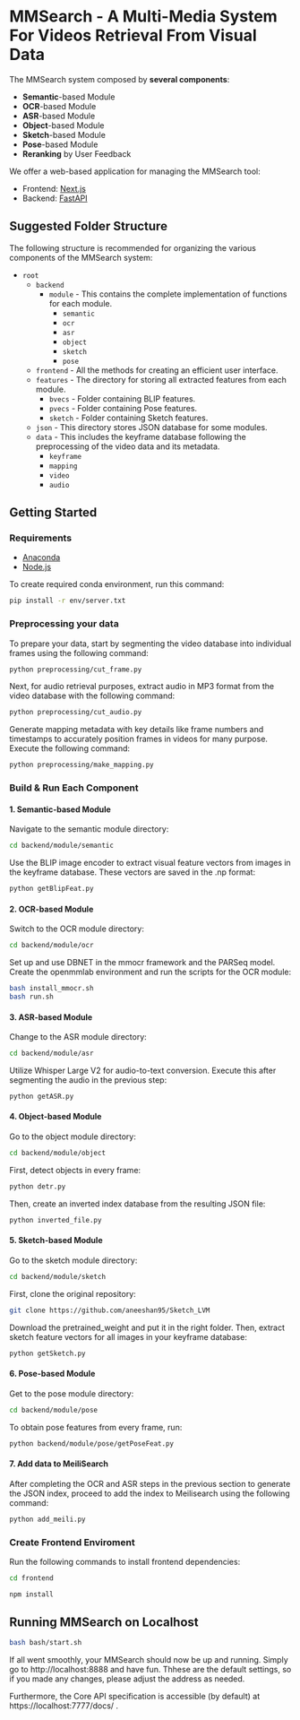# MMSearch - A Multi-Media System For Videos Retrieval From Visual Data
The MMSearch system composed by **several components**:

* **Semantic**-based Module
* **OCR**-based Module
* **ASR**-based Module
* **Object**-based Module
* **Sketch**-based Module
* **Pose**-based Module
* **Reranking** by User Feedback

We offer a web-based application for managing the MMSearch tool:
* Frontend: [Next.js](https://nextjs.org/)
* Backend: [FastAPI](https://fastapi.tiangolo.com/)

## Suggested Folder Structure

The following structure is recommended for organizing the various components of the MMSearch system:
- `root`
  - `backend`
    - `module` - This contains the complete implementation of functions for each module.
      - `semantic`
      - `ocr`
      - `asr`
      - `object`
      - `sketch`
      - `pose`
  - `frontend` - All the methods for creating an efficient user interface.
  - `features` - The directory for storing all extracted features from each module.
    - `bvecs` - Folder containing BLIP features.
    - `pvecs` - Folder containing Pose features.
    - `sketch` - Folder containing Sketch features.
  - `json` - This directory stores JSON database for some modules.
  - `data` - This includes the keyframe database following the preprocessing of the video data and its metadata.
    - `keyframe`
    - `mapping`
    - `video`
    - `audio`

## Getting Started
### Requirements
* [Anaconda](https://www.anaconda.com/download)
* [Node.js](https://nodejs.org/en)

To create required conda environment, run this command:
```bash
pip install -r env/server.txt
```

### Preprocessing your data
To prepare your data, start by segmenting the video database into individual frames using the following command:
```bash
python preprocessing/cut_frame.py
```
Next, for audio retrieval purposes, extract audio in MP3 format from the video database with the following command:
```bash
python preprocessing/cut_audio.py
```
Generate mapping metadata with key details like frame numbers and timestamps to accurately position frames in videos for many purpose. Execute the following command:
```bash
python preprocessing/make_mapping.py
```

### Build & Run Each Component
#### 1. Semantic-based Module
Navigate to the semantic module directory:
```bash
cd backend/module/semantic
```
Use the BLIP image encoder to extract visual feature vectors from images in the keyframe database. These vectors are saved in the .np format:
```bash
python getBlipFeat.py
```
#### 2. OCR-based Module
Switch to the OCR module directory:
```bash
cd backend/module/ocr
```
Set up and use DBNET in the mmocr framework and the PARSeq model. Create the openmmlab environment and run the scripts for the OCR module:
```bash
bash install_mmocr.sh
bash run.sh
```
#### 3. ASR-based Module
Change to the ASR module directory:
```bash
cd backend/module/asr
```
Utilize Whisper Large V2 for audio-to-text conversion. Execute this after segmenting the audio in the previous step:
```bash
python getASR.py
```
#### 4. Object-based Module
Go to the object module directory:
```bash
cd backend/module/object
```
First, detect objects in every frame:
```bash
python detr.py
```
Then, create an inverted index database from the resulting JSON file:
```bash
python inverted_file.py
```
#### 5. Sketch-based Module
Go to the sketch module directory:
```bash
cd backend/module/sketch
```
First, clone the original repository:
```bash
git clone https://github.com/aneeshan95/Sketch_LVM
```
Download the pretrained_weight and put it in the right folder. Then, extract sketch feature vectors for all images in your keyframe database:
```bash
python getSketch.py
```
#### 6. Pose-based Module
Get to the pose module directory:
```bash
cd backend/module/pose
```
To obtain pose features from every frame, run:
```bash
python backend/module/pose/getPoseFeat.py
```
#### 7. Add data to MeiliSearch
After completing the OCR and ASR steps in the previous section to generate the JSON index, proceed to add the index to Meilisearch using the following command:
```bash
python add_meili.py
```
### Create Frontend Enviroment 
Run the following commands to install frontend dependencies:
```bash
cd frontend
```

```bash
npm install
```

## Running MMSearch on Localhost
```bash
bash bash/start.sh
```
If all went smoothly, your MMSearch should now be up and running. Simply go to http://localhost:8888 and have fun. Thhese are the default settings, so if you made any changes, please adjust the address as needed.

Furthermore, the Core API specification is accessible (by default) at https://localhost:7777/docs/ .
